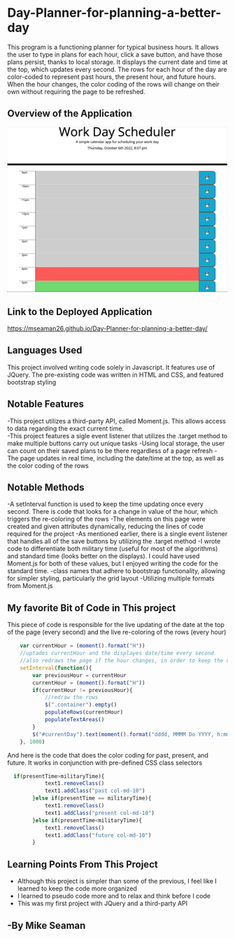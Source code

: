 # Day-Planner-for-planning-a-better-day
This program is a functioning planner for typical business hours.  It allows the user to type in plans for each hour, click a save button, and have those plans persist, thanks to local storage.  It displays the current date and time at the top, which updates every second. The rows for each hour of the day are color-coded to represent past hours, the present hour, and future hours.  When the hour changes, the color coding of the rows will change on their own without requiring the page to be refreshed.  

## Overview of the Application
<img src="assets/Word Day Planner.png" width = 600px>

## Link to the Deployed Application
https://mseaman26.github.io/Day-Planner-for-planning-a-better-day/

## Languages Used
This project involved writing code solely in Javascript.  It features use of JQuery.  The pre-existing code was written in HTML and CSS, and featured bootstrap styling

## Notable Features
-This project utilizes a third-party API, called Moment.js.  This allows access to data regarding the exact current time.  
-This project features a sigle event listener that utilizes the .target method to make multiple buttons carry out unique tasks
-Using local storage, the user can count on their saved plans to be there regardless of a page refresh
-The page updates in real time, including the date/time at the top, as well as the color coding of the rows

## Notable Methods
-A setInterval function is used to keep the time updating once every second. There is code that looks for a change in value of the hour, which triggers the re-coloring of the rows
-The elements on this page were created and given attributes dynamically, reducing the lines of code required for the project
-As mentioned earlier, there is a single event listener that handles all of the save buttons by utilizing the .target method
-I wrote code to differentiate both military time (useful for most of the algorithms) and standard time (looks better on the displays). I could have used Moment.js for both of these values, but I enjoyed writing the code for the standard time.
-class names that adhere to bootstrap functionality, allowing for simpler styling, particularly the grid layout
-Utilizing multiple formats from Moment.js

## My favorite Bit of Code in This project
This piece of code is responsible for the live updating of the date at the top of the page (every second) and the live re-coloring of the rows (every hour)
```javascript
    var currentHour = (moment().format("H"))
    //uptades currentHour and the displayes date/time every second
    //also redraws the page if the hour changes, in order to keep the color coding of the rows up to date!
    setInterval(function(){
        var previousHour = currentHour
        currentHour = (moment().format("H"))
        if(currentHour != previousHour){
            //redraw the rows
            $(".container").empty()
            populateRows(currentHour)
            populateTextAreas()
        }
        $("#currentDay").text(moment().format("dddd, MMMM Do YYYY, h:mm a"))  
    }, 1000)
```
And here is the code that does the color coding for past, present, and future.  It works in conjunction with pre-defined CSS class selectors
```javascript
  if(presentTime>militaryTime){
            text1.removeClass()
            text1.addClass("past col-md-10")
        }else if(presentTime == militaryTime){
            text1.removeClass()
            text1.addClass("present col-md-10")
        }else if(presentTime<militaryTime){
            text1.removeClass()
            text1.addClass("future col-md-10")
        }
```

## Learning Points From This Project
- Although this project is simpler than some of the previous, I feel like I learned to keep the code more organized
- I learned to pseudo code more and to relax and think before I code
- This was my first project with JQuery and a third-party API

## -By Mike Seaman
